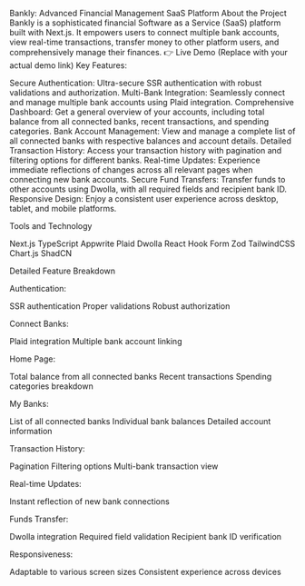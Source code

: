 Bankly: Advanced Financial Management SaaS Platform
About the Project
Bankly is a sophisticated financial Software as a Service (SaaS) platform built with Next.js. It empowers users to connect multiple bank accounts, view real-time transactions, transfer money to other platform users, and comprehensively manage their finances.
👉 Live Demo (Replace with your actual demo link)
Key Features:

Secure Authentication: Ultra-secure SSR authentication with robust validations and authorization.
Multi-Bank Integration: Seamlessly connect and manage multiple bank accounts using Plaid integration.
Comprehensive Dashboard: Get a general overview of your accounts, including total balance from all connected banks, recent transactions, and spending categories.
Bank Account Management: View and manage a complete list of all connected banks with respective balances and account details.
Detailed Transaction History: Access your transaction history with pagination and filtering options for different banks.
Real-time Updates: Experience immediate reflections of changes across all relevant pages when connecting new bank accounts.
Secure Fund Transfers: Transfer funds to other accounts using Dwolla, with all required fields and recipient bank ID.
Responsive Design: Enjoy a consistent user experience across desktop, tablet, and mobile platforms.

Tools and Technology

Next.js
TypeScript
Appwrite
Plaid
Dwolla
React Hook Form
Zod
TailwindCSS
Chart.js
ShadCN

Detailed Feature Breakdown

Authentication:

SSR authentication
Proper validations
Robust authorization


Connect Banks:

Plaid integration
Multiple bank account linking


Home Page:

Total balance from all connected banks
Recent transactions
Spending categories breakdown


My Banks:

List of all connected banks
Individual bank balances
Detailed account information


Transaction History:

Pagination
Filtering options
Multi-bank transaction view


Real-time Updates:

Instant reflection of new bank connections


Funds Transfer:

Dwolla integration
Required field validation
Recipient bank ID verification


Responsiveness:

Adaptable to various screen sizes
Consistent experience across devices
